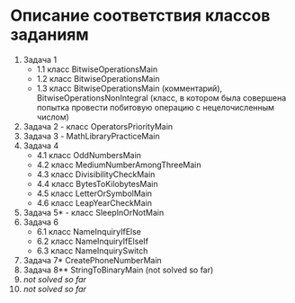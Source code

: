 # Описание соответствия классов заданиям

1. Задача 1
    - 1.1 класс BitwiseOperationsMain
    - 1.2 класс BitwiseOperationsMain
    - 1.3 класс BitwiseOperationsMain (комментарий), BitwiseOperationsNonIntegral (класс, в котором была совершена попытка провести побитовую операцию с нецелочисленным числом)
2. Задача 2 - класс OperatorsPriorityMain
3. Задача 3 - MathLibraryPracticeMain
4. Задача 4
   - 4.1 класс OddNumbersMain
   - 4.2 класс MediumNumberAmongThreeMain
   - 4.3 класс DivisibilityCheckMain
   - 4.4 класс BytesToKilobytesMain
   - 4.5 класс LetterOrSymbolMain
   - 4.6 класс LeapYearCheckMain
5. Задача 5* - класс SleepInOrNotMain
6. Задача 6
   - 6.1 класс NameInquiryIfElse
   - 6.2 класс NameInquiryIfElseIf
   - 6.3 класс NameInquirySwitch
7. Задача 7* CreatePhoneNumberMain
8. Задача 8** StringToBinaryMain (not solved so far)
9. *not solved so far*
10. *not solved so far*